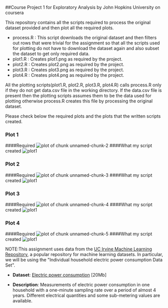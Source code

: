 ##Course Project 1 for Exploratory Analysis by John Hopkins University on coursera

This repository contains all the scripts required to process the original dataset provided and then plot all the required plots.

* process.R : This script downloads the original dataset and then filters out rows that were trivial for the assignment so that all the scripts used for plotting do not have to download the dataset again and also subset the dataset to get only required data.
* plot1.R : Creates plot1.png as required by the project.
* plot2.R : Creates plot2.png as required by the project.
* plot3.R : Creates plot3.png as required by the project.
* plot4.R : Creates plot4.png as required by the project.

All the plotting scripts(plot1.R, plot2.R, plot3.R, plot4.R) calls process.R only if they do not get data.csv file in the working directory. If the data.csv file is present then the plotting scripts assumes them to be the data used for plotting otherwise process.R creates this file by processing the original dataset.

Please check below the required plots and the plots that the written scripts created.

### Plot 1

####Required
![plot of chunk unnamed-chunk-2](figure/unnamed-chunk-2.png)
####What my script created
![plot1](plot1.png) 


### Plot 2

####Required
![plot of chunk unnamed-chunk-3](figure/unnamed-chunk-3.png) 
####What my script created
![plot1](plot1.png) 

### Plot 3

####Required
![plot of chunk unnamed-chunk-4](figure/unnamed-chunk-4.png) 
####What my script created
![plot1](plot1.png) 

### Plot 4

####Required
![plot of chunk unnamed-chunk-5](figure/unnamed-chunk-5.png) 
####What my script created
![plot1](plot1.png) 


NOTE:This assignment uses data from
the <a href="http://archive.ics.uci.edu/ml/">UC Irvine Machine
Learning Repository</a>, a popular repository for machine learning
datasets. In particular, we will be using the "Individual household
electric power consumption Data Set".

* <b>Dataset</b>: <a href="https://d396qusza40orc.cloudfront.net/exdata%2Fdata%2Fhousehold_power_consumption.zip">Electric power consumption</a> [20Mb]

* <b>Description</b>: Measurements of electric power consumption in
one household with a one-minute sampling rate over a period of almost
4 years. Different electrical quantities and some sub-metering values
are available.